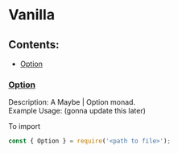 # Vanilla

## Contents:

- [Option](#Option)

### [Option](option.js)

Description: A Maybe | Option monad.  
Example Usage: (gonna update this later)

To import

```js
const { Option } = require('<path to file>');
```

